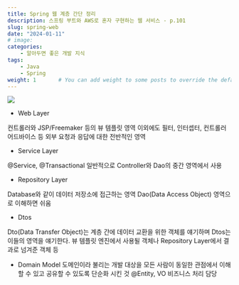 ```yaml
---
title: Spring 웹 계층 간단 정리
description: 스프링 부트와 AWS로 혼자 구현하는 웹 서비스 - p.101
slug: spring-web
date: "2024-01-11"
# image: 
categories:
    - 알아두면 좋은 개발 지식
tags:
    - Java
    - Spring
weight: 1       # You can add weight to some posts to override the default sorting (date descending)
---
```


![](https://velog.velcdn.com/images/yeseul/post/f6c04a77-1cbe-43fa-a89c-da8fcd95fba7/image.png)

- Web Layer

 컨트롤러와 JSP/Freemaker 등의 뷰 템플릿 영역
 이외에도 필터, 인터셉터, 컨트롤러 어드바이스 등 외부 요청과 응답에 대한 전반적인 영역
 
 
- Service Layer

 @Service, @Transactional
 일반적으로 Controller와 Dao의 중간 영역에서 사용


- Repository Layer

 Database와 같이 데이터 저장소에 접근하는 영역
 Dao(Data Access Object) 영역으로 이해하면 쉬움


- Dtos
 
 Dto(Data Transfer Object)는 계층 간에 데이터 교환을 위한 객체를 얘기하며 Dtos는 이들의 영역을 얘기한다.
 뷰 템플릿 엔진에서 사용될 객체나 Repository Layer에서 결과로 넘겨준 객체 등


- Domain Model
 도메인이라 불리는 개발 대상을 모든 사람이 동일한 관점에서 이해할 수 있고 공유할 수 있도록 단순화 시킨 것
 @Entity, VO
 비즈니스 처리 담당



